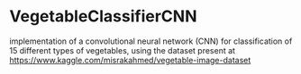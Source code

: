 # VegetableClassifierCNN
implementation of a convolutional neural network (CNN) for classification of 15 different types of vegetables, using the dataset present at https://www.kaggle.com/misrakahmed/vegetable-image-dataset
